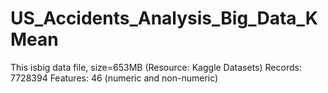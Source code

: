 # US_Accidents_Analysis_Big_Data_KMean
This isbig data file, size=653MB (Resource: Kaggle Datasets) Records: 7728394 Features: 46 (numeric and non-numeric)
